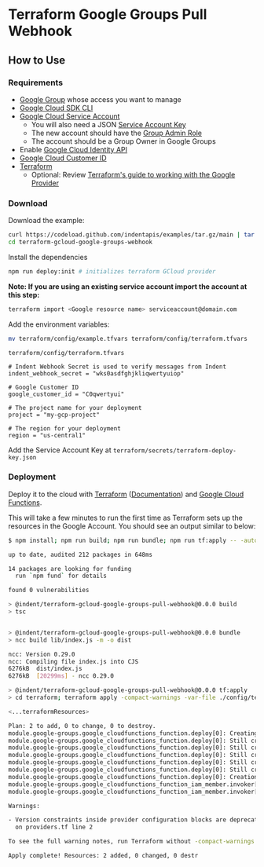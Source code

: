 # Terraform Google Groups Pull Webhook

## How to Use

### Requirements

- [Google Group](https://groups.google.com/my-groups) whose access you want to manage
- [Google Cloud SDK CLI](https://cloud.google.com/sdk/docs/install)
- [Google Cloud Service Account](https://cloud.google.com/iam/docs/creating-managing-service-accounts)
  - You will also need a JSON [Service Account Key](https://cloud.google.com/iam/docs/creating-managing-service-account-keys)
  - The new account should have the [Group Admin Role](https://cloud.google.com/iam/docs/understanding-roles#service-accounts-roles)
  - The account should be a Group Owner in Google Groups
- Enable [Google Cloud Identity API](https://console.cloud.google.com/apis/library/cloudidentity.googleapis.com)
- [Google Cloud Customer ID](https://support.google.com/a/answer/10070793?hl=en)
- [Terraform](https://terraform.io)
  - Optional: Review [Terraform's guide to working with the Google Provider](https://registry.terraform.io/providers/hashicorp/google/latest/docs/guides/getting_started)

### Download

Download the example:

```bash
curl https://codeload.github.com/indentapis/examples/tar.gz/main | tar -xz --strip=2 examples-main/webhooks/change/terraform-gcloud-google-groups-webhook
cd terraform-gcloud-google-groups-webhook
```

Install the dependencies

```bash
npm run deploy:init # initializes terraform GCloud provider
```

**Note: If you are using an existing service account import the account at this step:**

```bash
terraform import <Google resource name> serviceaccount@domain.com
```

Add the environment variables:

```bash
mv terraform/config/example.tfvars terraform/config/terraform.tfvars
```

`terraform/config/terraform.tfvars`

```hcl
# Indent Webhook Secret is used to verify messages from Indent
indent_webhook_secret = "wks0asdfghjkliqwertyuiop"

# Google Customer ID
google_customer_id = "C0qwertyui"

# The project name for your deployment
project = "my-gcp-project"

# The region for your deployment
region = "us-central1"
```

Add the Service Account Key at `terraform/secrets/terraform-deploy-key.json`

### Deployment

Deploy it to the cloud with [Terraform](https://terraform.io) ([Documentation](https://terraform.io/docs/)) and [Google Cloud Functions](https://console.cloud.google.com/functions).

This will take a few minutes to run the first time as Terraform sets up the resources in the Google Account. You should see an output similar to below:

```bash
$ npm install; npm run build; npm run bundle; npm run tf:apply -- -auto-approve

up to date, audited 212 packages in 648ms

14 packages are looking for funding
  run `npm fund` for details

found 0 vulnerabilities

> @indent/terraform-gcloud-google-groups-pull-webhook@0.0.0 build
> tsc


> @indent/terraform-gcloud-google-groups-pull-webhook@0.0.0 bundle
> ncc build lib/index.js -m -o dist

ncc: Version 0.29.0
ncc: Compiling file index.js into CJS
6276kB  dist/index.js
6276kB  [20299ms] - ncc 0.29.0

> @indent/terraform-gcloud-google-groups-pull-webhook@0.0.0 tf:apply
> cd terraform; terraform apply -compact-warnings -var-file ./config/terraform.tfvars "-auto-approve"

<...terraformResources>

Plan: 2 to add, 0 to change, 0 to destroy.
module.google-groups.google_cloudfunctions_function.deploy[0]: Creating...
module.google-groups.google_cloudfunctions_function.deploy[0]: Still creating... [10s elapsed]
module.google-groups.google_cloudfunctions_function.deploy[0]: Still creating... [20s elapsed]
module.google-groups.google_cloudfunctions_function.deploy[0]: Still creating... [30s elapsed]
module.google-groups.google_cloudfunctions_function.deploy[0]: Still creating... [40s elapsed]
module.google-groups.google_cloudfunctions_function.deploy[0]: Still creating... [50s elapsed]
module.google-groups.google_cloudfunctions_function.deploy[0]: Creation complete after 51s [id=projects/my-gcp-example-project/locations/us-central1/functions/indent-pull-google-groups]
module.google-groups.google_cloudfunctions_function_iam_member.invoker[0]: Creating...
module.google-groups.google_cloudfunctions_function_iam_member.invoker[0]: Creation complete after 4s [id=projects/my-gcp-example-project/locations/us-central1/functions/indent-pull-google-groups/roles/cloudfunctions.invoker/allUsers]

Warnings:

- Version constraints inside provider configuration blocks are deprecated
  on providers.tf line 2

To see the full warning notes, run Terraform without -compact-warnings.

Apply complete! Resources: 2 added, 0 changed, 0 destr
```
